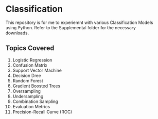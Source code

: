 # Classification
This repository is for me to experiemnt with various Classification Models using Python. Refer to the Supplemental folder for the necessary downloads.

## Topics Covered
1. Logistic Regression
2. Confusion Matrix
3. Support Vector Machine
4. Decision Dree
5. Random Forest
6. Gradient Boosted Trees
7. Oversampling
8. Undersampling
9. Combination Sampling 
11. Evaluation Metrics
10. Precision-Recall Curve (ROC)
